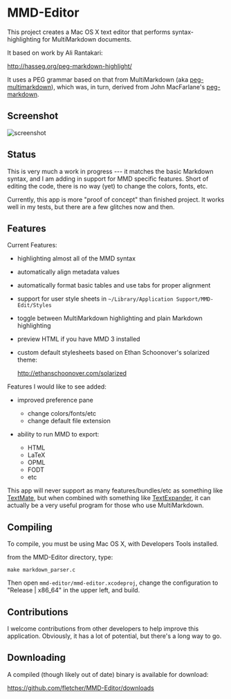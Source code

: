 # MMD-Editor #

This project creates a Mac OS X text editor that performs syntax-highlighting for MultiMarkdown documents.

It based on work by Ali Rantakari:

<http://hasseg.org/peg-markdown-highlight/>

It uses a PEG grammar based on that from MultiMarkdown (aka [peg-multimarkdown](https://github.com/fletcher/peg-multimarkdown)), which was, in turn, derived from John MacFarlane's [peg-markdown](https://github.com/jgm/peg-markdown).


## Screenshot ##

![screenshot](http://fletcherpenney.net/2011/06/mmd-editor.png)


## Status ##

This is very much a work in progress --- it matches the basic Markdown syntax, and I am adding in support for MMD specific features. Short of editing the code, there is no way (yet) to change the colors, fonts, etc.

Currently, this app is more "proof of concept" than finished project.  It works well in my tests, but there are a few glitches now and then.

## Features ##

Current Features:

* highlighting almost all of the MMD syntax

* automatically align metadata values

* automatically format basic tables and use tabs for proper alignment

* support for user style sheets in `~/Library/Application Support/MMD-Edit/Styles`

* toggle between MultiMarkdown highlighting and plain Markdown highlighting

* preview HTML if you have MMD 3 installed

* custom default stylesheets based on Ethan Schoonover's solarized theme:  

	<http://ethanschoonover.com/solarized>


Features I would like to see added:


* improved preference pane
	* change colors/fonts/etc
	* change default file extension

* ability to run MMD to export:
	* HTML
	* LaTeX
	* OPML
	* FODT
	* etc

This app will never support as many features/bundles/etc as something like [TextMate](http://macromates.com/), but when combined with something like [TextExpander](http://www.smilesoftware.com/TextExpander/), it can actually be a very useful program for those who use MultiMarkdown.


## Compiling ##

To compile, you must be using Mac OS X, with Developers Tools installed.

from the MMD-Editor directory, type:

	make markdown_parser.c

Then open `mmd-editor/mmd-editor.xcodeproj`, change the configuration to "Release | x86_64" in the upper left, and build.


## Contributions ##

I welcome contributions from other developers to help improve this application. Obviously, it has a lot of potential, but there's a long way to go.


## Downloading ##

A compiled (though likely out of date) binary is available for download:

<https://github.com/fletcher/MMD-Editor/downloads>
